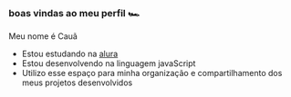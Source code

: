 ### boas vindas ao meu perfil 🏎️

Meu nome é Cauã 

- Estou estudando na [alura](https://www.alura.com.br)
- Estou desenvolvendo na linguagem javaScript
- Utilizo esse espaço para minha organização e compartilhamento dos meus projetos desenvolvidos

